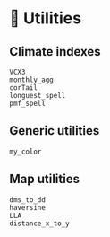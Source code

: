 # 🧰 Utilities

## Climate indexes

```@docs
VCX3
monthly_agg
corTail
longuest_spell
pmf_spell
```

## Generic utilities

```@docs
my_color
```

## Map utilities

```@docs
dms_to_dd
haversine
LLA
distance_x_to_y
```